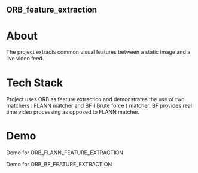 ## ORB_feature_extraction
# About
The project extracts common visual features between a static image and a live video feed.

# Tech Stack
Project uses ORB as feature extraction and demonstrates the use of two matchers : FLANN matcher and BF ( Brute force ) matcher. 
BF provides real time video processing as opposed to FLANN matcher.

# Demo
Demo for ORB_FLANN_FEATURE_EXTRACTION

Demo for ORB_BF_FEATURE_EXTRACTION
